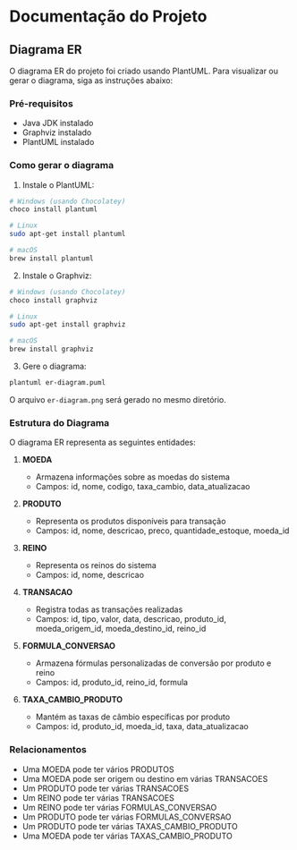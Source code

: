# Documentação do Projeto

## Diagrama ER

O diagrama ER do projeto foi criado usando PlantUML. Para visualizar ou gerar o diagrama, siga as instruções abaixo:

### Pré-requisitos
- Java JDK instalado
- Graphviz instalado
- PlantUML instalado

### Como gerar o diagrama

1. Instale o PlantUML:
```bash
# Windows (usando Chocolatey)
choco install plantuml

# Linux
sudo apt-get install plantuml

# macOS
brew install plantuml
```

2. Instale o Graphviz:
```bash
# Windows (usando Chocolatey)
choco install graphviz

# Linux
sudo apt-get install graphviz

# macOS
brew install graphviz
```

3. Gere o diagrama:
```bash
plantuml er-diagram.puml
```

O arquivo `er-diagram.png` será gerado no mesmo diretório.

### Estrutura do Diagrama

O diagrama ER representa as seguintes entidades:

1. **MOEDA**
   - Armazena informações sobre as moedas do sistema
   - Campos: id, nome, codigo, taxa_cambio, data_atualizacao

2. **PRODUTO**
   - Representa os produtos disponíveis para transação
   - Campos: id, nome, descricao, preco, quantidade_estoque, moeda_id

3. **REINO**
   - Representa os reinos do sistema
   - Campos: id, nome, descricao

4. **TRANSACAO**
   - Registra todas as transações realizadas
   - Campos: id, tipo, valor, data, descricao, produto_id, moeda_origem_id, moeda_destino_id, reino_id

5. **FORMULA_CONVERSAO**
   - Armazena fórmulas personalizadas de conversão por produto e reino
   - Campos: id, produto_id, reino_id, formula

6. **TAXA_CAMBIO_PRODUTO**
   - Mantém as taxas de câmbio específicas por produto
   - Campos: id, produto_id, moeda_id, taxa, data_atualizacao

### Relacionamentos

- Uma MOEDA pode ter vários PRODUTOS
- Uma MOEDA pode ser origem ou destino em várias TRANSACOES
- Um PRODUTO pode ter várias TRANSACOES
- Um REINO pode ter várias TRANSACOES
- Um REINO pode ter várias FORMULAS_CONVERSAO
- Um PRODUTO pode ter várias FORMULAS_CONVERSAO
- Um PRODUTO pode ter várias TAXAS_CAMBIO_PRODUTO
- Uma MOEDA pode ter várias TAXAS_CAMBIO_PRODUTO 